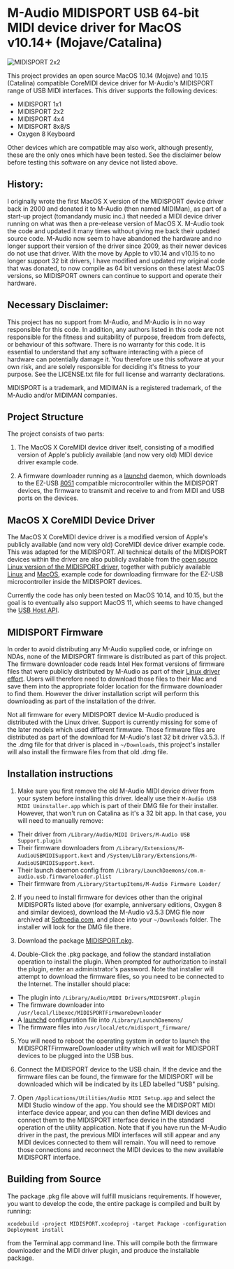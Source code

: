 M-Audio MIDISPORT USB 64-bit MIDI device driver for MacOS v10.14+ (Mojave/Catalina)
===================================================================================

![MIDISPORT 2x2](https://github.com/leighsmith/midisport-macos/blob/main/MyMIDISPORT.jpg)

This project provides an open source MacOS 10.14 (Mojave) and 10.15 (Catalina) compatible
CoreMIDI device driver for M-Audio's MIDISPORT range of USB MIDI interfaces. This driver
supports the following devices:

+ MIDISPORT 1x1
+ MIDISPORT 2x2
+ MIDISPORT 4x4
+ MIDISPORT 8x8/S
+ Oxygen 8 Keyboard

Other devices which are compatible may also work, although presently, these are the only
ones which have been tested. See the disclaimer below before testing this software on any
device not listed above.

History:
--------

I originally wrote the first MacOS X version of the MIDISPORT device driver back in 2000
and donated it to M-Audio (then named MIDIMan), as part of a start-up project (tomandandy
music inc.) that needed a MIDI device driver running on what was then a pre-release
version of MacOS X. M-Audio took the code and updated it many times without giving me back
their updated source code. M-Audio now seem to have abandoned the hardware and no longer
support their version of the driver since 2009, as their newer devices do not use that
driver. With the move by Apple to v10.14 and v10.15 to no longer support 32 bit drivers, I
have modified and updated my original code that was donated, to now compile as 64 bit
versions on these latest MacOS versions, so MIDISPORT owners can continue to support and
operate their hardware.

Necessary Disclaimer:
---------------------

This project has no support from M-Audio, and M-Audio is in no way responsible for this
code. In addition, any authors listed in this code are not responsible for the fitness and
suitability of purpose, freedom from defects, or behaviour of this software. There is no
warranty for this code. It is essential to understand that any software interacting with a
piece of hardware can potentially damage it. You therefore use this software at your own
risk, and are solely responsible for deciding it's fitness to your purpose. See the
LICENSE.txt file for full license and warranty declarations.

MIDISPORT is a trademark, and MIDIMAN is a registered trademark, of the M-Audio and/or MIDIMAN
companies.

Project Structure
-----------------

The project consists of two parts:

1. The MacOS X CoreMIDI device driver itself, consisting of a modified version of Apple's
   publicly available (and now very old) MIDI device driver example code.

2. A firmware downloader running as a [launchd](https://www.launchd.info/) daemon,
   which downloads to the EZ-USB
   [8051](https://www.electronicshub.org/8051-microcontroller-architecture/)
   compatible microcontroller within the MIDISPORT devices, the firmware to transmit
   and receive to and from MIDI and USB ports on the devices.

MacOS X CoreMIDI Device Driver
------------------------------

The MacOS X CoreMIDI device driver is a modified version of Apple's publicly available
(and now very old) CoreMIDI device driver example code. This was adapted for the
MIDISPORT. All technical details of the MIDISPORT devices within the driver are also publicly available from
the [open source Linux version of the MIDISPORT driver](https://www.alsa-project.org/wiki/Usb-midi-fw),
together with publicly available [Linux](https://github.com/esden/fxload)
and [MacOS](https://developer.apple.com/library/archive/documentation/DeviceDrivers/Conceptual/USBBook/USBDeviceInterfaces/USBDevInterfaces.html#//apple_ref/doc/uid/TP40002645-TPXREF105),
example code for downloading firmware for the EZ-USB microcontroller inside the MIDISPORT devices.

Currently the code has only been tested on MacOS 10.14, and 10.15, but the goal is to eventually also
support MacOS 11, which seems to have changed the [USB Host API](https://developer.apple.com/documentation/iousbhost/iousbhostinterface?language=objc).

MIDISPORT Firmware
------------------

In order to avoid distributing any M-Audio supplied code, or infringe on NDAs, none of the
MIDISPORT firmware is distributed as part of this project. The firmware downloader code
reads Intel Hex format versions of firmware files that were publicly distributed by
M-Audio as part of their [Linux driver effort](http://usb-midi-fw.sourceforge.net/). Users
will therefore need to download those files to their Mac and save them into the
appropriate folder location for the firmware downloader to find them. However the driver
installation script will perform this downloading as part of the installation of the
driver.

Not all firmware for every MIDISPORT device M-Audio produced is distributed with the Linux
driver. Support is currently missing for some of the later models which used different
firmware. Those firmware files are distributed as part of the download for M-Audio's
last 32 bit driver v3.5.3. If the .dmg file for that driver is placed in `~/Downloads`,
this project's installer will also install the firmware files from that old .dmg file.

Installation instructions
-------------------------

1. Make sure you first remove the old M-Audio MIDI device driver from your system before
installing this driver. Ideally use their `M-Audio USB MIDI Uninstaller.app` which is part
of their DMG file for their installer. However, that won't run on Catalina as it's a 32
bit app. In that case, you will need to manually remove:

* Their driver from `/Library/Audio/MIDI Drivers/M-Audio USB Support.plugin`
* Their firmware downloaders from `/Library/Extensions/M-AudioUSBMIDISupport.kext` and `/System/Library/Extensions/M-AudioUSBMIDISupport.kext`.
* Their launch daemon config from `/Library/LaunchDaemons/com.m-audio.usb.firmwareloader.plist`
* Their firmware from `/Library/StartupItems/M-Audio Firmware Loader/`

2. If you need to install firmware for devices other than the original MIDISPORTs listed
above (for example, anniversary editions, Oxygen 8 and similar devices), download the
M-Audio v3.5.3 DMG file now archived at
[Softpedia.com](https://mac.softpedia.com/get/Drivers/M-Audio-MIDISport-Series.shtml#download),
and place into your `~/Downloads` folder. The installer will look for the DMG file there.

3. Download the package [MIDISPORT.pkg](https://sourceforge.net/projects/midisport-macos/files/).

4. Double-Click the .pkg package, and follow the standard installation operation to
install the plugin. When prompted for authorization to install the plugin, enter an
administrator's password. Note that installer will attempt to download the firmware files,
so you need to be connected to the Internet. The installer should place:

* The plugin into `/Library/Audio/MIDI Drivers/MIDISPORT.plugin`
* The firmware downloader into `/usr/local/libexec/MIDISPORTFirmwareDownloader`
* A [launchd](https://www.launchd.info/) configuration file into `/Library/LaunchDaemons/`
* The firmware files into `/usr/local/etc/midisport_firmware/`

5. You will need to reboot the operating system in order to launch the
MIDISPORTFirmwareDownloader utility which will wait for MIDISPORT devices to be plugged
into the USB bus.

6. Connect the MIDISPORT device to the USB chain. If the device and the firmware files can
be found, the firmware for the MIDISPORT will be downloaded which will be indicated by its
LED labelled "USB" pulsing.

7. Open `/Applications/Utilities/Audio MIDI Setup.app` and select the MIDI Studio window
of the app. You should see the MIDISPORT MIDI interface device appear, and you can then define MIDI
devices and connect them to the MIDISPORT interface device in the standard operation of
the utility application. Note that if you have run the M-Audio driver in the past, the
previous MIDI interfaces will still appear and any MIDI devices connected to them will
remain. You will need to remove those connections and reconnect the MIDI devices to the
new available MIDISPORT interface.

Building from Source
--------------------

The package .pkg file above will fulfill musicians requirements. If however, you want to develop
the code, the entire package is compiled and built by running:

    xcodebuild -project MIDISPORT.xcodeproj -target Package -configuration Deployment install

from the Terminal.app command line. This will compile both the firmware downloader and the
MIDI driver plugin, and produce the installable package.
